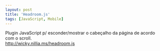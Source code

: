 ```yaml
---
layout: post
title: 'Headroom.js'
tags: [JavaScript, Mobile]
---
```


Plugin JavaScript p/ esconder/mostrar o cabeçalho da página de acordo com o scroll.<br>
<http://wicky.nillia.ms/headroom.js>
